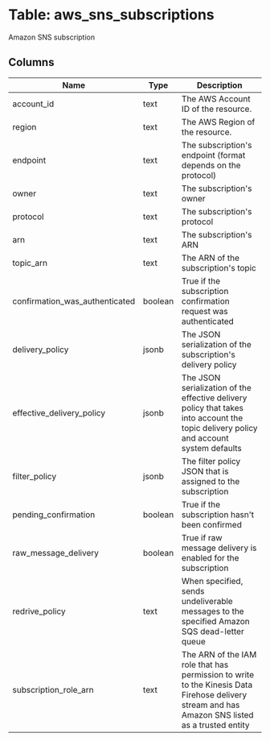 
# Table: aws_sns_subscriptions
Amazon SNS subscription
## Columns
| Name        | Type           | Description  |
| ------------- | ------------- | -----  |
|account_id|text|The AWS Account ID of the resource.|
|region|text|The AWS Region of the resource.|
|endpoint|text|The subscription's endpoint (format depends on the protocol)|
|owner|text|The subscription's owner|
|protocol|text|The subscription's protocol|
|arn|text|The subscription's ARN|
|topic_arn|text|The ARN of the subscription's topic|
|confirmation_was_authenticated|boolean|True if the subscription confirmation request was authenticated|
|delivery_policy|jsonb|The JSON serialization of the subscription's delivery policy|
|effective_delivery_policy|jsonb|The JSON serialization of the effective delivery policy that takes into account the topic delivery policy and account system defaults|
|filter_policy|jsonb|The filter policy JSON that is assigned to the subscription|
|pending_confirmation|boolean|True if the subscription hasn't been confirmed|
|raw_message_delivery|boolean|True if raw message delivery is enabled for the subscription|
|redrive_policy|text|When specified, sends undeliverable messages to the specified Amazon SQS dead-letter queue|
|subscription_role_arn|text|The ARN of the IAM role that has permission to write to the Kinesis Data Firehose delivery stream and has Amazon SNS listed as a trusted entity|
